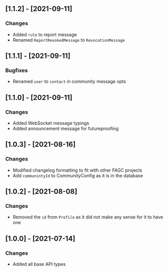 ## [1.1.2] - [2021-09-11]
### Changes
- Added `rule` to report message
- Renamed `ReportRevokedMessage` to `RevocationMessage`

## [1.1.1] - [2021-09-11]
### Bugfixes
- Renamed `user` to `contact` in community message opts

## [1.1.0] - [2021-09-11]
### Changes
- Added WebSocket message typings
- Added announcement message for futureproofing

## [1.0.3] - [2021-08-16]
### Changes
- Modified changelog formatting to fit with other FAGC projects
- Add `communintyId` to CommunityConfig as it is in the database

## [1.0.2] - [2021-08-08]
### Changes
- Removed the `id` from `Profile` as it did not make any sense for it to have one

## [1.0.0] - [2021-07-14]
### Changes
- Added all base API types